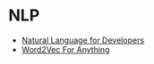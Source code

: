 # NLP

* [Natural Language for Developers](https://wit.ai/)
* [Word2Vec For Anything](https://www.basilica.ai/)

